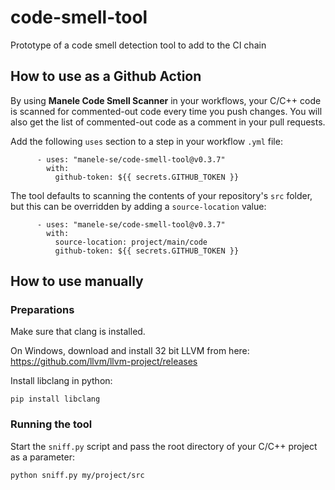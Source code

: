 # code-smell-tool
Prototype of a code smell detection tool to add to the CI chain

## How to use as a Github Action

By using **Manele Code Smell Scanner** in your workflows, your C/C++ code is scanned for commented-out code every time you push changes. You will also get the list of commented-out code as a comment in your pull requests.

Add the following `uses` section to a step in your workflow `.yml` file:

```
      - uses: "manele-se/code-smell-tool@v0.3.7"
        with:
          github-token: ${{ secrets.GITHUB_TOKEN }}
```

The tool defaults to scanning the contents of your repository's `src` folder, but this can be overridden by adding a `source-location` value:

```
      - uses: "manele-se/code-smell-tool@v0.3.7"
        with:
          source-location: project/main/code
          github-token: ${{ secrets.GITHUB_TOKEN }}
```

## How to use manually

### Preparations

Make sure that clang is installed.

On Windows, download and install 32 bit LLVM from here: https://github.com/llvm/llvm-project/releases

Install libclang in python:

```
pip install libclang
```

### Running the tool

Start the `sniff.py` script and pass the root directory of your C/C++ project as a parameter:

```
python sniff.py my/project/src
```
